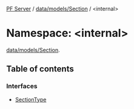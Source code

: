 [PF Server](../README.md) / [data/models/Section](data_models_Section.md) / <internal\>

# Namespace: <internal\>

[data/models/Section](data_models_Section.md).<internal>

## Table of contents

### Interfaces

- [SectionType](../interfaces/data_models_Section._internal_.SectionType.md)
